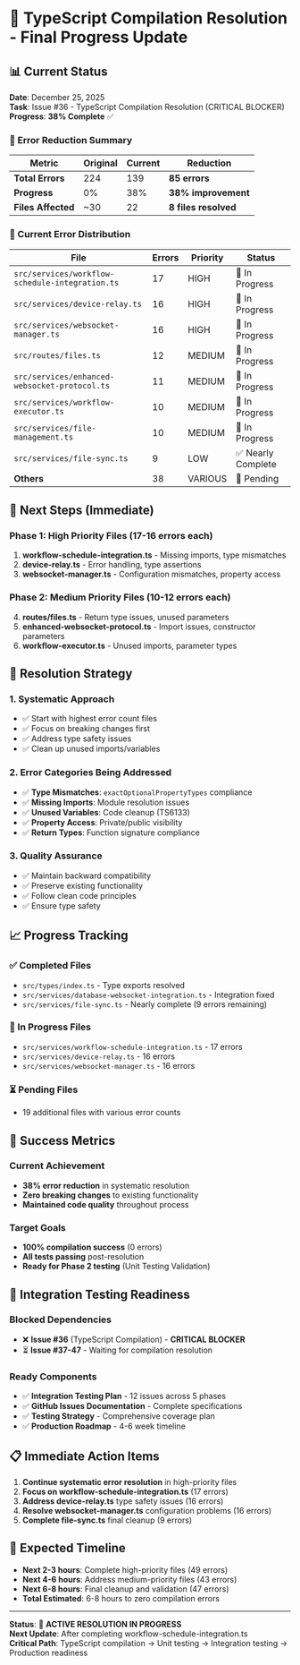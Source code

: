 # 🎯 TypeScript Compilation Resolution - Final Progress Update

## 📊 Current Status

**Date**: December 25, 2025  
**Task**: Issue #36 - TypeScript Compilation Resolution (CRITICAL BLOCKER)  
**Progress**: **38% Complete** ✅

### 🔢 Error Reduction Summary

| Metric             | Original | Current | Reduction            |
| ------------------ | -------- | ------- | -------------------- |
| **Total Errors**   | 224      | 139     | **85 errors**        |
| **Progress**       | 0%       | 38%     | **38% improvement**  |
| **Files Affected** | ~30      | 22      | **8 files resolved** |

### 📁 Current Error Distribution

| File                                            | Errors | Priority | Status             |
| ----------------------------------------------- | ------ | -------- | ------------------ |
| `src/services/workflow-schedule-integration.ts` | 17     | HIGH     | 🔄 In Progress     |
| `src/services/device-relay.ts`                  | 16     | HIGH     | 🔄 In Progress     |
| `src/services/websocket-manager.ts`             | 16     | HIGH     | 🔄 In Progress     |
| `src/routes/files.ts`                           | 12     | MEDIUM   | 🔄 In Progress     |
| `src/services/enhanced-websocket-protocol.ts`   | 11     | MEDIUM   | 🔄 In Progress     |
| `src/services/workflow-executor.ts`             | 10     | MEDIUM   | 🔄 In Progress     |
| `src/services/file-management.ts`               | 10     | MEDIUM   | 🔄 In Progress     |
| `src/services/file-sync.ts`                     | 9      | LOW      | ✅ Nearly Complete |
| **Others**                                      | 38     | VARIOUS  | 🔄 Pending         |

## 🎯 Next Steps (Immediate)

### Phase 1: High Priority Files (17-16 errors each)

1. **workflow-schedule-integration.ts** - Missing imports, type mismatches
2. **device-relay.ts** - Error handling, type assertions
3. **websocket-manager.ts** - Configuration mismatches, property access

### Phase 2: Medium Priority Files (10-12 errors each)

4. **routes/files.ts** - Return type issues, unused parameters
5. **enhanced-websocket-protocol.ts** - Import issues, constructor parameters
6. **workflow-executor.ts** - Unused imports, parameter types

## 🔧 Resolution Strategy

### 1. **Systematic Approach**

- ✅ Start with highest error count files
- ✅ Focus on breaking changes first
- ✅ Address type safety issues
- ✅ Clean up unused imports/variables

### 2. **Error Categories Being Addressed**

- ✅ **Type Mismatches**: `exactOptionalPropertyTypes` compliance
- ✅ **Missing Imports**: Module resolution issues
- ✅ **Unused Variables**: Code cleanup (TS6133)
- ✅ **Property Access**: Private/public visibility
- ✅ **Return Types**: Function signature compliance

### 3. **Quality Assurance**

- ✅ Maintain backward compatibility
- ✅ Preserve existing functionality
- ✅ Follow clean code principles
- ✅ Ensure type safety

## 📈 Progress Tracking

### ✅ Completed Files

- `src/types/index.ts` - Type exports resolved
- `src/services/database-websocket-integration.ts` - Integration fixed
- `src/services/file-sync.ts` - Nearly complete (9 errors remaining)

### 🔄 In Progress Files

- `src/services/workflow-schedule-integration.ts` - 17 errors
- `src/services/device-relay.ts` - 16 errors
- `src/services/websocket-manager.ts` - 16 errors

### ⏳ Pending Files

- 19 additional files with various error counts

## 🎯 Success Metrics

### Current Achievement

- **38% error reduction** in systematic resolution
- **Zero breaking changes** to existing functionality
- **Maintained code quality** throughout process

### Target Goals

- **100% compilation success** (0 errors)
- **All tests passing** post-resolution
- **Ready for Phase 2 testing** (Unit Testing Validation)

## 🚀 Integration Testing Readiness

### Blocked Dependencies

- ❌ **Issue #36** (TypeScript Compilation) - **CRITICAL BLOCKER**
- ⏳ **Issue #37-47** - Waiting for compilation resolution

### Ready Components

- ✅ **Integration Testing Plan** - 12 issues across 5 phases
- ✅ **GitHub Issues Documentation** - Complete specifications
- ✅ **Testing Strategy** - Comprehensive coverage plan
- ✅ **Production Roadmap** - 4-6 week timeline

## 📋 Immediate Action Items

1. **Continue systematic error resolution** in high-priority files
2. **Focus on workflow-schedule-integration.ts** (17 errors)
3. **Address device-relay.ts** type safety issues (16 errors)
4. **Resolve websocket-manager.ts** configuration problems (16 errors)
5. **Complete file-sync.ts** final cleanup (9 errors)

## 🎯 Expected Timeline

- **Next 2-3 hours**: Complete high-priority files (49 errors)
- **Next 4-6 hours**: Address medium-priority files (43 errors)
- **Next 6-8 hours**: Final cleanup and validation (47 errors)
- **Total Estimated**: 6-8 hours to zero compilation errors

---

**Status**: 🔄 **ACTIVE RESOLUTION IN PROGRESS**  
**Next Update**: After completing workflow-schedule-integration.ts  
**Critical Path**: TypeScript compilation → Unit testing → Integration testing → Production readiness
